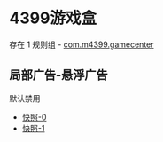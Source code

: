 # 4399游戏盒

存在 1 规则组 - [com.m4399.gamecenter](/src/apps/com.m4399.gamecenter.ts)

## 局部广告-悬浮广告

默认禁用

- [快照-0](https://i.gkd.li/import/13297551)
- [快照-1](https://i.gkd.li/import/13297466)

